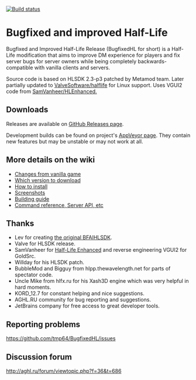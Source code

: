 [![Build status](https://ci.appveyor.com/api/projects/status/c61oe1cjcs593ufm/branch/master?svg=true)](https://ci.appveyor.com/project/tmp64/bugfixedhl/branch/master)

# Bugfixed and improved Half-Life
Bugfixed and Improved Half-Life Release (BugfixedHL for short) is a Half-Life modification that
aims to improve DM experience for players and fix server bugs for server owners while being
completely backwards-compatible with vanilla clients and servers.

Source code is based on HLSDK 2.3-p3 patched by Metamod team. Later partially updated to [ValveSoftware/halflife](https://github.com/ValveSoftware/halflife)
for Linux support. Uses VGUI2 code from [SamVanheer/HLEnhanced.](https://github.com/SamVanheer/HLEnhanced)

## Downloads
Releases are available on [GitHub Releases page](https://github.com/tmp64/BugfixedHL/releases).

Development builds can be found on project's [AppVeyor page](https://ci.appveyor.com/project/tmp64/bugfixedhl/branch/master).
They contain new features but may be unstable or may not work at all.

## More details on the wiki
- [Changes from vanilla game](https://github.com/tmp64/BugfixedHL/wiki)
- [Which version to download](https://github.com/tmp64/BugfixedHL/wiki/Installation)
- [How to install](https://github.com/tmp64/BugfixedHL/wiki/Installation)
- [Screenshots](https://github.com/tmp64/BugfixedHL/wiki/Screenshots)
- [Building guide](https://github.com/tmp64/BugfixedHL/wiki/Building-guide)
- [Command reference, Server API, etc](https://github.com/tmp64/BugfixedHL/wiki)

## Thanks
- Lev for creating [the original BFAIHLSDK](https://github.com/LevShisterov/BugfixedHL).
- Valve for HLSDK release.
- SamVanheer for [Half-Life Enhanced](https://github.com/SamVanheer/HLEnhanced) and reverse engineering VGUI2 for GoldSrc.
- Willday for his HLSDK patch.
- BubbleMod and Bigguy from hlpp.thewavelength.net for parts of spectator code.
- Uncle Mike from hlfx.ru for his Xash3D engine which was very helpful in hard moments.
- KORD_12.7 for constant helping and nice suggestions.
- AGHL.RU community for bug reporting and suggestions.
- JetBrains company for free access to great developer tools.

## Reporting problems
https://github.com/tmp64/BugfixedHL/issues

## Discussion forum
http://aghl.ru/forum/viewtopic.php?f=36&t=686
